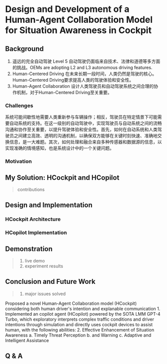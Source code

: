 # Design and Development of a Human-Agent Collaboration Model for Situation Awareness in Cockpit

## Background

1. 遥远的完全自动驾驶
   Level 5 自动驾驶仍面临来自技术、法律和道德等多方面的挑战。OEMs are adopting L2 and L3 autonomous driving features.
2. Human-Centered Driving
   在未来长期一段时间，人类仍然是驾驶的核心。Human-Centered Driving要求提高人类的驾驶体验和安全性。
3. Human-Agent Collaboration
   设计人类驾驶员和自动驾驶系统之间合理的协作机制，对于Human-Centered Driving至关重要。

### Challenges

系统可能间歇性地需要人类重新参与车辆操作；相反，驾驶员在特定情景下可能需要自动系统的支持。在这一级别的自动驾驶中，实现驾驶员与自动系统之间的流畅沟通和协作至关重要，以提升驾驶体验和安全性。首先，如何在自动系统和人类驾驶员之间建立高效、透明的沟通机制，以确保双方能够在关键时刻快速、准确地交换信息，是一大难题。其次，如何处理和融合来自多种传感器和数据源的信息，以实现准确的情境感知，也是系统设计中的一个关键问题。

### Motivation

## My Solution: HCockpit and HCopilot

> contributions

## Design and Implementation

### HCockpit Architecture

### HCopilot Implementation

## Demonstration

> 1. live demo
> 2. experiment results

## Conclusion and Future Work

> 1. major issues solved

Proposed a novel Human-Agent
Collaboration model (HCockpit) considering
both human driver's intention and
explanable communication
1.
Implemented an copilot agent (HCopilot)
powered by the SOTA LMM GPT-4 Turbo,
which exploratory interprets complex traffic
conditions and driver intentions through
simulation and directly uses cockpit devices
to assist human, with the following abilities:
2.
Effective Enhancement of Situation
Awareness
a.
Timely Threat Perception b. and Warning
c. Adaptive and Intelligent Assistance

## Q & A

